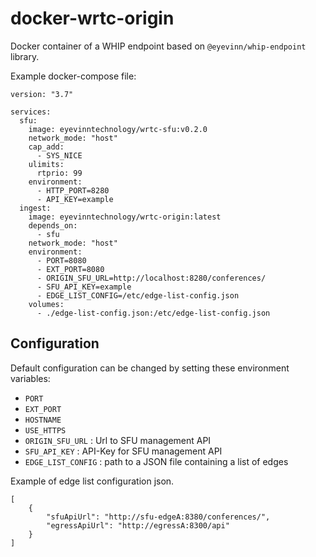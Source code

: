 # docker-wrtc-origin

Docker container of a WHIP endpoint based on `@eyevinn/whip-endpoint` library.

Example docker-compose file:

```
version: "3.7"

services:
  sfu:
    image: eyevinntechnology/wrtc-sfu:v0.2.0
    network_mode: "host"
    cap_add:
      - SYS_NICE
    ulimits:
      rtprio: 99
    environment:
      - HTTP_PORT=8280
      - API_KEY=example
  ingest:
    image: eyevinntechnology/wrtc-origin:latest
    depends_on:
      - sfu
    network_mode: "host"
    environment:
      - PORT=8080
      - EXT_PORT=8080
      - ORIGIN_SFU_URL=http://localhost:8280/conferences/
      - SFU_API_KEY=example
      - EDGE_LIST_CONFIG=/etc/edge-list-config.json
    volumes:
      - ./edge-list-config.json:/etc/edge-list-config.json
```

## Configuration

Default configuration can be changed by setting these environment variables:
- `PORT`
- `EXT_PORT`
- `HOSTNAME`
- `USE_HTTPS`
- `ORIGIN_SFU_URL` : Url to SFU management API
- `SFU_API_KEY` : API-Key for SFU management API
- `EDGE_LIST_CONFIG` : path to a JSON file containing a list of edges

Example of edge list configuration json.

```
[
    { 
        "sfuApiUrl": "http://sfu-edgeA:8380/conferences/", 
        "egressApiUrl": "http://egressA:8300/api"
    }
]
```


